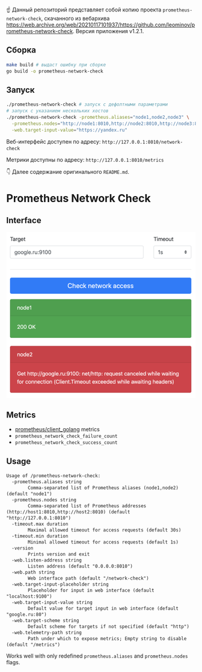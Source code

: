 :point_up: Данный репозиторий представляет собой копию проекта `prometheus-network-check`, скачанного из вебархива https://web.archive.org/web/20210117101937/https://github.com/leominov/prometheus-network-check. Версия приложения v1.2.1.

## Сборка

```bash
make build # выдаст ошибку при сборке
go build -o prometheus-network-check
```

## Запуск

```bash
./prometheus-network-check # запуск с дефолтными параметрами
# запуск с указанием нескольких хостов
./prometheus-network-check -prometheus.aliases="node1,node2,node3" \
  -prometheus.nodes="http://node1:8010,http://node2:8010,http://node3:8010" \
  -web.target-input-value="https://yandex.ru"
```

Веб-интерфейс доступен по адресу: `http://127.0.0.1:8010/network-check`

Метрики доступны по адресу: `http://127.0.0.1:8010/metrics`

:point_down: Далее содержание оригинального `README.md`.


# Prometheus Network Check

## Interface

![200 OK](interface.png)

## Metrics

* [prometheus/client_golang](https://github.com/prometheus/client_golang) metrics
* `prometheus_network_check_failure_count`
* `prometheus_network_check_success_count`

## Usage

```
Usage of /prometheus-network-check:
  -prometheus.aliases string
    	Comma-separated list of Prometheus aliases (node1,node2) (default "node1")
  -prometheus.nodes string
    	Comma-separated list of Prometheus addresses (http://host1:8010,http://host2:8010) (default "http://127.0.0.1:8010")
  -timeout.max duration
    	Maximal allowed timeout for access requests (default 30s)
  -timeout.min duration
    	Minimal allowed timeout for access requests (default 1s)
  -version
    	Prints version and exit
  -web.listen-address string
    	Listen address (default "0.0.0.0:8010")
  -web.path string
    	Web interface path (default "/network-check")
  -web.target-input-placeholder string
    	Placeholder for input in web interface (default "localhost:9100")
  -web.target-input-value string
    	Default value for target input in web interface (default "google.ru:80")
  -web.target-scheme string
    	Default scheme for targets if not specified (default "http")
  -web.telemetry-path string
    	Path under which to expose metrics; Empty string to disable (default "/metrics")
```

Works well with only redefined `prometheus.aliases` and `prometheus.nodes` flags.
